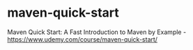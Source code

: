 # maven-quick-start
Maven Quick Start: A Fast Introduction to Maven by Example - https://www.udemy.com/course/maven-quick-start/
